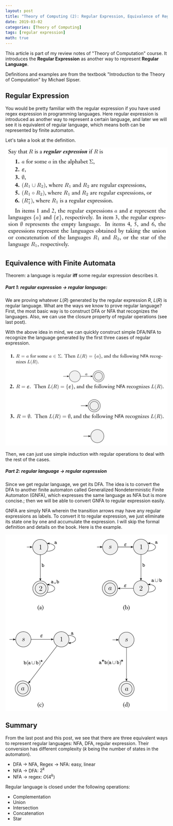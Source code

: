 ```yaml
---
layout: post
title: "Theory of Computing (2): Regular Expression, Equivalence of Regular Language"
date: 2019-03-02
categories: [Theory of Computing]
tags: [regular expression]
math: true
---
```


This article is part of my review notes of "Theory of Computation" course. It introduces the **Regular Expression** as another way to represent **Regular Language**.

Definitions and examples are from the textbook "Introduction to the Theory of Computation" by Michael Sipser.

## Regular Expression

You would be pretty familiar with the regular expression if you have used regex expression in programming languages. Here regular expression is introduced as another way to represent a certain language, and later we will see it is equivalent of regular language, which means both can be represented by finite automaton.

Let's take a look at the definition.

![re](/assets/img/legacy/reg-def.png)

## Equivalence with Finite Automata

Theorem: a language is regular **iff** some regular expression describes it.

##### Part 1: regular expression $\to$ regular language:

We are proving whatever $L(R)$ generated by the regular expression $R$, $L(R)$ is regular language. What are the ways we know to prove regular language? First, the most basic way is to construct DFA or NFA that recognizes the languages. Also, we can use the closure property of regular operations (see last post).

With the above idea in mind, we can quickly construct simple DFA/NFA to recognize the language generated by the first three cases of regular expression.

![re](/assets/img/legacy/re1.png)

Then, we can just use simple induction with regular operations to deal with the rest of the cases.

##### Part 2: regular language $\to$ regular expression

Since we get regular language, we get its DFA. The idea is to convert the DFA to another finite automaton called Generalized Nondeterministic Finite Automaton (GNFA), which expresses the same language as NFA but is more concise.; then we will be able to convert GNFA to regular expression easily.

GNFA are simply NFA wherein the transition arrows may have any regular expressions as labels. To convert it to regular expression, we just eliminate its state one by one and accumulate the expression. I will skip the formal definition and details on the book. Here is the example.

![re](/assets/img/legacy/re2.png)

## Summary

From the last post and this post, we see that there are three equivalent ways to represent regular languages: NFA, DFA, regular expression. Their conversion has different complexity ($k$ being the number of states in the automaton).

* DFA -> NFA, Regex -> NFA: easy, linear
* NFA -> DFA: $2^k$
* NFA -> regex: $O(4^k)$

Regular language is closed under the following operations:

* Complementation
* Union
* Intersection
* Concatenation
* Star
